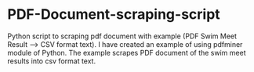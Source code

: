 # PDF-Document-scraping-script
Python script to scraping pdf document with example (PDF Swim Meet Result --> CSV format text).
I have created an example of using pdfminer module of Python.
The example scrapes PDF document of the swim meet results into csv format text.
